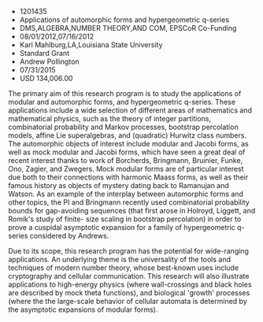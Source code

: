 
* 1201435
* Applications of automorphic forms and hypergeometric q-series
* DMS,ALGEBRA,NUMBER THEORY,AND COM, EPSCoR Co-Funding
* 08/01/2012,07/16/2012
* Karl Mahlburg,LA,Louisiana State University
* Standard Grant
* Andrew Pollington
* 07/31/2015
* USD 134,006.00

The primary aim of this research program is to study the applications of modular
and automorphic forms, and hypergeometric q-series. These applications include a
wide selection of different areas of mathematics and mathematical physics, such
as the theory of integer partitions, combinatorial probability and Markov
processes, bootstrap percolation models, affine Lie superalgebras, and
(quadratic) Hurwitz class numbers. The automorphic objects of interest include
modular and Jacobi forms, as well as mock modular and Jacobi forms, which have
seen a great deal of recent interest thanks to work of Borcherds, Bringmann,
Bruinier, Funke, Ono, Zagier, and Zwegers. Mock modular forms are of particular
interest due both to their connections with harmonic Maass forms, as well as
their famous history as objects of mystery dating back to Ramanujan and Watson.
As an example of the interplay between automorphic forms and other topics, the
PI and Bringmann recently used combinatorial probability bounds for gap-avoiding
sequences (that first arose in Holroyd, Liggett, and Romik's study of finite-
size scaling in bootstrap percolation) in order to prove a cuspidal asymptotic
expansion for a family of hypergeometric q-series considered by Andrews.

Due to its scope, this research program has the potential for wide-ranging
applications. An underlying theme is the universality of the tools and
techniques of modern number theory, whose best-known uses include cryptography
and cellular communication. This research will also illustrate applications to
high-energy physics (where wall-crossings and black holes are described by mock
theta functions), and biological 'growth' processes (where the the large-scale
behavior of cellular automata is determined by the asymptotic expansions of
modular forms).
